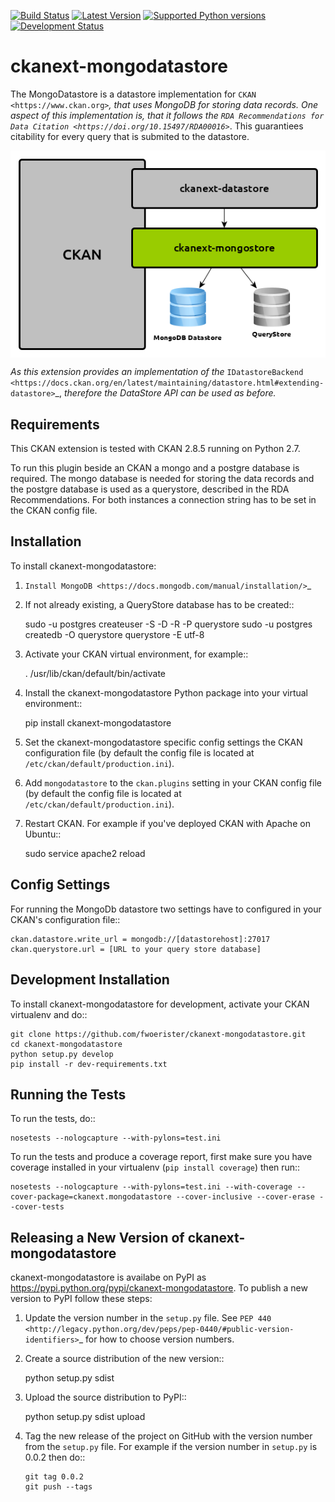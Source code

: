[![Build Status](https://travis-ci.org/fwoerister/ckanext-mongodatastore.svg?branch=master)](https://travis-ci.org/ckan/ckanext-mongodatastore)
[![Latest Version](https://pypip.in/version/ckanext-mongodatastore/badge.svg)](https://pypi.python.org/pypi/ckanext-mongodatastore/)
[![Supported Python versions](https://pypip.in/py_versions/ckanext-mongodatastore/badge.svg)](https://pypi.python.org/pypi/ckanext-mongodatastore/)
[![Development Status](https://pypip.in/status/ckanext-mongodatastore/badge.svg)](https://pypi.python.org/pypi/ckanext-mongodatastore/https://pypi.python.org/pypi/ckanext-mongodatastore/)

# ckanext-mongodatastore

The MongoDatastore is a datastore implementation for `CKAN <https://www.ckan.org>`_, that uses MongoDB for storing data records. One aspect of this implementation is, that it follows the `RDA Recommendations for Data Citation <https://doi.org/10.15497/RDA00016>`_. This guarantiees citability for every query that is submited to the datastore.

<div style="text-align:center"><img src='images/BigPicture.png' align='center'/></div>

*As this extension provides an implementation of the* `IDatastoreBackend <https://docs.ckan.org/en/latest/maintaining/datastore.html#extending-datastore>`_, *therefore the DataStore API can be used as before.*

## Requirements
This CKAN extension is tested with CKAN 2.8.5 running on Python 2.7.

To run this plugin beside an CKAN a mongo and a postgre database is required. The mongo database is needed for storing the data records and the postgre database is used as a querystore, described in the RDA Recommendations. For both instances a connection string has to be set in the CKAN config file.

## Installation

To install ckanext-mongodatastore:

1. `Install MongoDB <https://docs.mongodb.com/manual/installation/>`_

2. If not already existing, a QueryStore database has to be created::

     sudo -u postgres createuser -S -D -R -P querystore
     sudo -u postgres createdb -O querystore querystore -E utf-8

3. Activate your CKAN virtual environment, for example::

     . /usr/lib/ckan/default/bin/activate

4. Install the ckanext-mongodatastore Python package into your virtual environment::

     pip install ckanext-mongodatastore

5. Set the ckanext-mongodatastore specific config settings the CKAN configuration file 
   (by default the config file is located at
   ``/etc/ckan/default/production.ini``).

5. Add ``mongodatastore`` to the ``ckan.plugins`` setting in your CKAN
   config file (by default the config file is located at
   ``/etc/ckan/default/production.ini``).

6. Restart CKAN. For example if you've deployed CKAN with Apache on Ubuntu::

     sudo service apache2 reload

## Config Settings
For running the MongoDb datastore two settings have to configured in your CKAN's configuration file::

    ckan.datastore.write_url = mongodb://[datastorehost]:27017
    ckan.querystore.url = [URL to your query store database]

## Development Installation

To install ckanext-mongodatastore for development, activate your CKAN virtualenv and
do::

    git clone https://github.com/fwoerister/ckanext-mongodatastore.git
    cd ckanext-mongodatastore
    python setup.py develop
    pip install -r dev-requirements.txt

## Running the Tests

To run the tests, do::

    nosetests --nologcapture --with-pylons=test.ini

To run the tests and produce a coverage report, first make sure you have
coverage installed in your virtualenv (``pip install coverage``) then run::

    nosetests --nologcapture --with-pylons=test.ini --with-coverage --cover-package=ckanext.mongodatastore --cover-inclusive --cover-erase --cover-tests

## Releasing a New Version of ckanext-mongodatastore

ckanext-mongodatastore is availabe on PyPI as https://pypi.python.org/pypi/ckanext-mongodatastore.
To publish a new version to PyPI follow these steps:

1. Update the version number in the ``setup.py`` file.
   See `PEP 440 <http://legacy.python.org/dev/peps/pep-0440/#public-version-identifiers>`_
   for how to choose version numbers.

2. Create a source distribution of the new version::

     python setup.py sdist

3. Upload the source distribution to PyPI::

     python setup.py sdist upload

4. Tag the new release of the project on GitHub with the version number from
   the ``setup.py`` file. For example if the version number in ``setup.py`` is
   0.0.2 then do::

       git tag 0.0.2
       git push --tags
